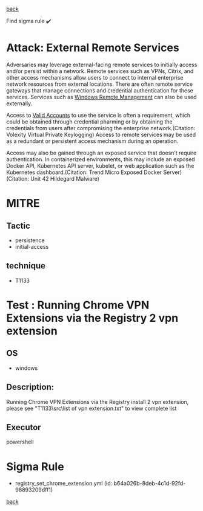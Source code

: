 
[back](../index.md)

Find sigma rule :heavy_check_mark: 

# Attack: External Remote Services 

Adversaries may leverage external-facing remote services to initially access and/or persist within a network. Remote services such as VPNs, Citrix, and other access mechanisms allow users to connect to internal enterprise network resources from external locations. There are often remote service gateways that manage connections and credential authentication for these services. Services such as [Windows Remote Management](https://attack.mitre.org/techniques/T1021/006) can also be used externally.

Access to [Valid Accounts](https://attack.mitre.org/techniques/T1078) to use the service is often a requirement, which could be obtained through credential pharming or by obtaining the credentials from users after compromising the enterprise network.(Citation: Volexity Virtual Private Keylogging) Access to remote services may be used as a redundant or persistent access mechanism during an operation.

Access may also be gained through an exposed service that doesn’t require authentication. In containerized environments, this may include an exposed Docker API, Kubernetes API server, kubelet, or web application such as the Kubernetes dashboard.(Citation: Trend Micro Exposed Docker Server)(Citation: Unit 42 Hildegard Malware)

# MITRE
## Tactic
  - persistence
  - initial-access


## technique
  - T1133


# Test : Running Chrome VPN Extensions via the Registry 2 vpn extension
## OS
  - windows


## Description:
Running Chrome VPN Extensions via the Registry install 2 vpn extension, please see "T1133\src\list of vpn extension.txt" to view complete list


## Executor
powershell

# Sigma Rule
 - registry_set_chrome_extension.yml (id: b64a026b-8deb-4c1d-92fd-98893209dff1)



[back](../index.md)
